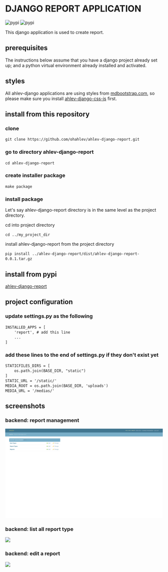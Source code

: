 # DJANGO REPORT APPLICATION
![pypi](https://img.shields.io/pypi/v/ahlev-django-report) ![pypi](https://img.shields.io/pypi/status/ahlev-django-report)

This django application is used to create report.

## prerequisites
The instructions below assume that you have a django project already set up; and a python virtual environment already installed and activated. 

## styles
All ahlev-django applications are using styles from [mdbootstrap.com](https://mdbootstrap.com), so please make sure you install [ahlev-django-css-js](https://github.com/ohahlevahlev-django-css-js.git) first.

## install from this repository
### clone
```
git clone https://github.com/ohahlev/ahlev-django-report.git
```

### go to directory ahlev-django-report
```
cd ahlev-django-report
```

### create installer package
```
make package
```

### install package
Let's say ahlev-django-report directory is in the same level as the project directory.

cd into project directory
```
cd ../my_project_dir
```
install ahlev-django-report from the project directory
```
pip install ../ahlev-django-report/dist/ahlev-django-report-0.0.1.tar.gz
```


## install from pypi
[ahlev-django-report](https://pypi.org/project/ahlev-django-report/)

## project configuration
### update settings.py as the following
```
INSTALLED_APPS = [
    'report', # add this line
    ...
]
```

### add these lines to the end of settings.py if they don't exist yet
```
STATICFILES_DIRS = [
    os.path.join(BASE_DIR, "static")
]
STATIC_URL = '/static/'
MEDIA_ROOT = os.path.join(BASE_DIR, 'uploads')
MEDIA_URL = '/medias/'
```

## screenshots
### backend: report management
![](screenshot/report_backend1.png)

### backend: list all report type
![](screenshot/report_backend2.png)

### backend: edit a report
![](screenshot/report_backend3.png)
